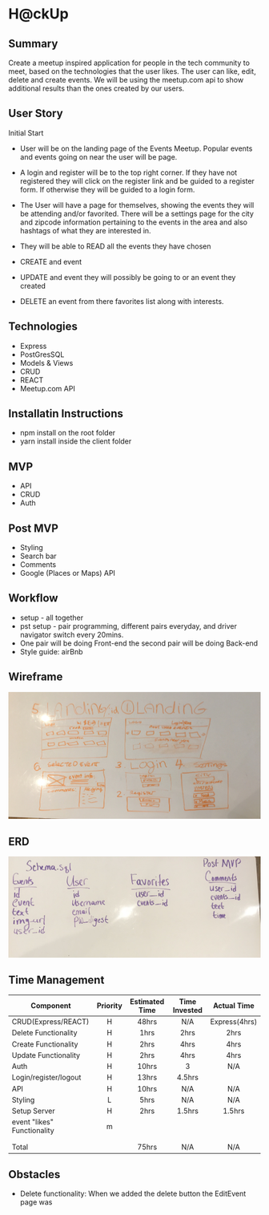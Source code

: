 # H@ckUp

## Summary
Create a meetup inspired application for people in the tech community to meet, based on the
technologies that the user likes. The user can like, edit, delete and create events.
We will be using the meetup.com api to show additional results than the ones created by our
users.

## User Story
Initial Start
- User will be on the landing page of the Events Meetup. Popular events and events going on near the user will be page.

- A login and register will be to the top right corner. If they have not registered they will click on the register link and be guided to a register form. If otherwise they will be guided to a login form.

- The User will have a page for themselves, showing the events they will be attending and/or favorited. There will be a settings page for the city and zipcode information pertaining to the events in the area and also hashtags of what they are interested in.

- They will be able to READ all the events they have chosen
- CREATE and event
- UPDATE and event they will possibly be going to or an event they created
- DELETE an event from there favorites list along with interests.

## Technologies
- Express
- PostGresSQL
- Models & Views
- CRUD
- REACT
- Meetup.com API

## Installatin Instructions
- npm install on the root folder
- yarn install inside the client folder

## MVP
- API
- CRUD
- Auth

## Post MVP
- Styling
- Search bar
- Comments
- Google (Places or Maps) API

## Workflow
- setup - all together
- pst setup - pair programming, different pairs everyday, and driver navigator switch every 20mins.
- One pair will be doing Front-end the second pair will be doing Back-end
- Style guide: airBnb

## Wireframe
<img src="wireframe.jpg" />


## ERD
<img src="ERD_wireframe.jpg"/>

## Time Management
| Component | Priority | Estimated Time | Time Invested | Actual Time |
| --- | :---: |  :---: | :---: | :---: |
| CRUD(Express/REACT) | H | 48hrs | N/A | Express(4hrs) |
| Delete Functionality | H | 1hrs| 2hrs | 2hrs |
| Create Functionality | H | 2hrs | 4hrs | 4hrs |
| Update Functionality | H | 2hrs | 4hrs | 4hrs |
| Auth | H | 10hrs| 3 | N/A |
| Login/register/logout | H | 13hrs | 4.5hrs |  |
| API | H | 10hrs| N/A | N/A |
| Styling | L | 5hrs| N/A | N/A |
| Setup Server | H | 2hrs| 1.5hrs | 1.5hrs |
| event "likes" Functionality | m | |  |  |
|  |  | |  |  |
|  |  | |  |  |
| Total |  | 75hrs | N/A | N/A |

## Obstacles
- Delete functionality: When we added the delete button  the EditEvent page was
